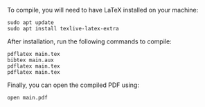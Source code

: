To compile, you will need to have LaTeX installed on your machine:
```
sudo apt update
sudo apt install texlive-latex-extra
```

After installation, run the following commands to compile:
```
pdflatex main.tex
bibtex main.aux
pdflatex main.tex
pdflatex main.tex
```

Finally, you can open the compiled PDF using:
```
open main.pdf
```
